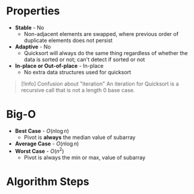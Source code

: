 # Properties
- **Stable** - No
	- Non-adjacent elements are swapped, where previous order of duplicate elements does not persist
- **Adaptive** - No
	- Quicksort will always do the same thing regardless of whether the data is sorted or not; can't detect if sorted or not
- **In-place or Out-of-place** - In-place
	- No extra data structures used for quicksort

> [!info] Confusion about "iteration"
> An iteration for Quicksort is a recursive call that is not a length 0 base case.
# Big-O
- **Best Case** - $O(n \log n)$
	- Pivot is **always** the median value of subarray
- **Average Case** - $O(n \log n)$
- **Worst Case** - $O(n^2)$
	- Pivot is always the min or max, value of subarray

# Algorithm Steps
